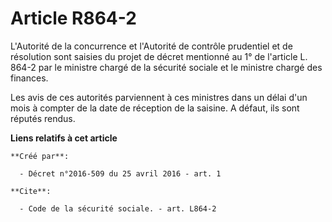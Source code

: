 # Article R864-2

L'Autorité de la concurrence et l'Autorité de contrôle prudentiel et de résolution sont saisies du projet de décret mentionné
au 1° de l'article L. 864-2 par le ministre chargé de la sécurité sociale et le ministre chargé des finances. 

Les avis de ces autorités parviennent à ces ministres dans un délai d'un mois à compter de la date de réception de la
saisine. A défaut, ils sont réputés rendus.

**Liens relatifs à cet article**

	**Créé par**:

	  - Décret n°2016-509 du 25 avril 2016 - art. 1

	**Cite**:

	  - Code de la sécurité sociale. - art. L864-2

